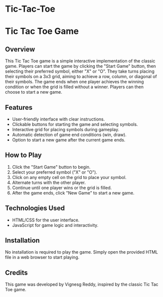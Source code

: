 # Tic-Tac-Toe

# Tic Tac Toe Game

## Overview

This Tic Tac Toe game is a simple interactive implementation of the classic game. 
Players can start the game by clicking the "Start Game" button, then selecting their preferred symbol, either "X" or "O". 
They take turns placing their symbols on a 3x3 grid, aiming to achieve a row, column, or diagonal of their symbols. 
The game ends when one player achieves the winning condition or when the grid is filled without a winner.
Players can then choose to start a new game.

## Features

- User-friendly interface with clear instructions.
- Clickable buttons for starting the game and selecting symbols.
- Interactive grid for placing symbols during gameplay.
- Automatic detection of game end conditions (win, draw).
- Option to start a new game after the current game ends.

## How to Play

1. Click the "Start Game" button to begin.
2. Select your preferred symbol ("X" or "O").
3. Click on any empty cell on the grid to place your symbol.
4. Alternate turns with the other player.
5. Continue until one player wins or the grid is filled.
6. After the game ends, click "New Game" to start a new game.

## Technologies Used

- HTML/CSS for the user interface.
- JavaScript for game logic and interactivity.

## Installation

No installation is required to play the game. Simply open the provided HTML file in a web browser to start playing.

## Credits

This game was developed by Vignesg Reddy, inspired by the classic Tic Tac Toe game.


